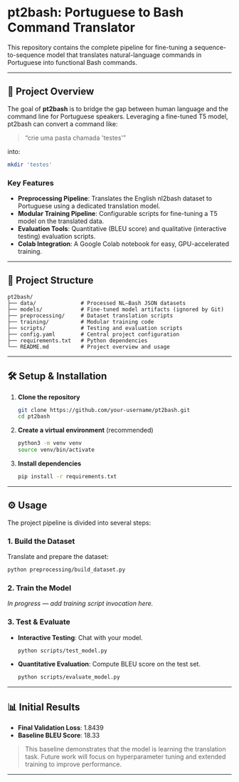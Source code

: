 # pt2bash: Portuguese to Bash Command Translator

This repository contains the complete pipeline for fine-tuning a sequence-to-sequence model that translates natural-language commands in Portuguese into functional Bash commands.

---

## 🚀 Project Overview

The goal of **pt2bash** is to bridge the gap between human language and the command line for Portuguese speakers. Leveraging a fine-tuned T5 model, pt2bash can convert a command like:

> “crie uma pasta chamada 'testes'”

into:

```bash
mkdir 'testes'
```

### Key Features

* **Preprocessing Pipeline**: Translates the English nl2bash dataset to Portuguese using a dedicated translation model.
* **Modular Training Pipeline**: Configurable scripts for fine-tuning a T5 model on the translated data.
* **Evaluation Tools**: Quantitative (BLEU score) and qualitative (interactive testing) evaluation scripts.
* **Colab Integration**: A Google Colab notebook for easy, GPU-accelerated training.

---

## 📂 Project Structure

```text
pt2bash/
├── data/              # Processed NL–Bash JSON datasets
├── models/            # Fine-tuned model artifacts (ignored by Git)
├── preprocessing/     # Dataset translation scripts
├── training/          # Modular training code
├── scripts/           # Testing and evaluation scripts
├── config.yaml        # Central project configuration
├── requirements.txt   # Python dependencies
└── README.md          # Project overview and usage
```

---

## 🛠️ Setup & Installation

1. **Clone the repository**

   ```bash
   git clone https://github.com/your-username/pt2bash.git
   cd pt2bash
   ```

2. **Create a virtual environment** (recommended)

   ```bash
   python3 -m venv venv
   source venv/bin/activate
   ```

3. **Install dependencies**

   ```bash
   pip install -r requirements.txt
   ```

---

## ⚙️ Usage

The project pipeline is divided into several steps:

### 1. Build the Dataset

Translate and prepare the dataset:

```bash
python preprocessing/build_dataset.py
```

### 2. Train the Model

*In progress — add training script invocation here.*

### 3. Test & Evaluate

* **Interactive Testing**: Chat with your model.

  ```bash
  python scripts/test_model.py
  ```

* **Quantitative Evaluation**: Compute BLEU score on the test set.

  ```bash
  python scripts/evaluate_model.py
  ```

---

## 📊 Initial Results

* **Final Validation Loss**: 1.8439
* **Baseline BLEU Score**: 18.33

> This baseline demonstrates that the model is learning the translation task. Future work will focus on hyperparameter tuning and extended training to improve performance.

---
